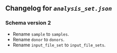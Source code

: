 ## Changelog for *`analysis_set.json`*

### Schema version 2

* Rename `sample` to `samples`.
* Rename `donor` to `donors`.
* Rename `input_file_set` to `input_file_sets`.
